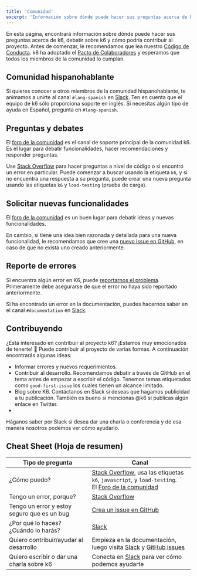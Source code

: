 ```yaml
---
title: 'Comunidad'
excerpt: 'Información sobre dónde puede hacer sus preguntas acerca de k6, debatir sobre k6 y cómo podría contribuir al proyecto'
---
```


En esta página, encontrará información sobre dónde puede hacer sus preguntas acerca de k6, debatir sobre k6 y cómo podría contribuir al proyecto.
Antes de comenzar, le recomendamos que lea nuestro [Código de Conducta](https://github.com/k6io/k6/blob/master/CODE_OF_CONDUCT.md). k6 ha adoptado el [Pacto de Colaboradores](https://www.contributor-covenant.org/) y esperamos que todos los miembros de la comunidad lo cumplan.

## Comunidad hispanohablante

Si quieres conocer a otros miembros de la comunidad hispanohablante, te animamos a unirte al canal `#lang-spanish` en [Slack](https://k6.io/slack). Ten en cuenta que el equipo de k6 sólo proporciona soporte en inglés. Si necesitas algún tipo de ayuda en Español, pregunta en `#lang-spanish`.

## Preguntas y debates

El [foro de la comunidad](https://community.k6.io/) es el canal de soporte principal de la comunidad k6. Es el lugar para debatir funcionalidades, hacer recomendaciones y responder preguntas.

Use [Stack Overflow](https://stackoverflow.com/questions/tagged/k6) para hacer preguntas a nivel de código o si encontró un error en particular. Puede comenzar a buscar usando la etiqueta `k6`, y si no encuentra una respuesta a su pregunta, puede crear una nueva pregunta usando las etiquetas `k6` y  `load-testing` (prueba de carga).

## Solicitar nuevas funcionalidades 

El [foro de la comunidad](https://community.k6.io/) es un buen lugar para debatir ideas y nuevas funcionalidades.

En cambio, si tiene una idea bien razonada y detallada para una nueva funcionalidad, le recomendamos que cree una [nuevo issue en GitHub](https://github.com/k6io/k6), en caso de que no exista uno creado anteriormente.

## Reporte de errores


Si encuentra algún error en K6, puede [reportarnos el problema](https://github.com/k6io/k6/issues). Primeramente debe asegurarse de que el error no haya sido reportado anteriormente.

Si ha encontrado un error en la documentación, puedes hacernos saber en el canal `#documentation` en [Slack](https://k6.io/slack/).

## Contribuyendo

¿Está interesado en contribuir al proyecto k6? ¡Estamos muy emocionados de tenerte! 🥳 Puede contribuir al proyecto de varias formas. A continuación encontrarás algunas ideas:
- Informar errores y nuevos requerimientos.
- Contribuir al desarrollo. Recomendamos debatir a través de GitHub en el tema antes de empezar a escribir el código. Tenemos temas etiquetados como `good-first-issue` los cuales tienen un alcance limitado.
- Blog sobre K6. Contáctanos en Slack si deseas que hagamos publicidad a tu publicación. También es bueno si mencionas @k6 si publicas algún enlace en Twitter.
- 
Háganos saber por Slack si desea dar una charla o conferencia y de esa manera nosotros podemos ver cómo ayudarlo. 


## Cheat Sheet (Hoja de resumen)


| Tipo de pregunta                           | Canal                                                                                                                                               |
| ------------------------------------------ | ----------------------------------------------------------------------------------------------------------------------------------------------------- |
| ¿Cómo puedo?                                  | [Stack Overflow](https://stackoverflow.com), usa las etiquetas `k6`, `javascript`, y `load-testing`.<br/> El [Foro de la comunidad](https://community.k6.io) |
| Tengo un error, porque?                      | [Stack Overflow](https://stackoverflow.com)                                                                                                           |
| Tengo un error y estoy seguro que es un bug   | [Crea un issue en GitHub](https://github.com/k6io/k6/issues)                                                                                              |
| ¿Por qué lo haces? ¿Cuándo lo harás?                 | [Slack](https://k6.io/slack/)                                                                                                                         |
| Quiero contribuir/ayudar al desarrollo | Empieza en la documentación, luego visita [Slack](https://k6.io/slack/) y [GitHub issues](https://github.com/k6io/k6/issues)                                       |
| Quiero escribir o dar una charla sobre k6    | Conecta en [Slack](https://k6.io/slack/) para ver cómo podemos ayudarte                                                                                  |
